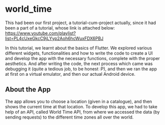 # world_time

This had been our first project, a tutorial-cum-project actually, since it had been a part of a tutorial, whose link is attached below:
https://www.youtube.com/playlist?list=PL4cUxeGkcC9jLYyp2Aoh6hcWuxFDX6PBJ

In this tutorial, we learnt about the basics of Flutter. We explored various different widgets, functionalities and how to write the code to create a UI and develop the app with the necessary functions, complete with the proper aesthetics. And after writing the code, the next process which came was debugging it (quite a tedious job, to be honest :P), and then we ran the app at first on a virtual emulator, and then our actual Android device.

## About the App

The app allows you to choose a location (given in a catalogue), and then shows the current time at that location. 
To develop this app, we had to take help of an API, called World Time API, from where we accessed the data (by sending requests) to the different time zones all over the world.
